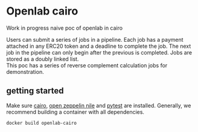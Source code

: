 # Openlab cairo

Work in progress naive poc of openlab in cairo

Users can submit a series of jobs in a pipeline. Each job has a payment attached in any ERC20 token and a deadline to complete the job. The next job in the pipeline can only begin after the previous is completed. Jobs are stored as a doubly linked list.  
This poc has a series of reverse complement calculation jobs for demonstration.

## getting started 
Make sure  [cairo](https://www.cairo-lang.org/docs/quickstart.html), [open zeppelin nile](https://github.com/OpenZeppelin/nile) and [pytest](https://docs.pytest.org/en/7.1.x/getting-started.html) are installed. Generally, we recommend building a container with all dependencies. 

```
docker build openlab-cairo
```
